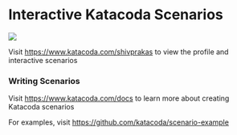 # Interactive Katacoda Scenarios

[![](http://shields.katacoda.com/katacoda/shivprakas/count.svg)](https://www.katacoda.com/shivprakas "Get your profile on Katacoda.com")

Visit https://www.katacoda.com/shivprakas to view the profile and interactive scenarios

### Writing Scenarios
Visit https://www.katacoda.com/docs to learn more about creating Katacoda scenarios

For examples, visit https://github.com/katacoda/scenario-example
